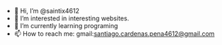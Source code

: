 - 👋 Hi, I’m @saintix4612
- 👀 I’m interested in interesting websites.
- 🌱 I’m currently learning programing
- 📫 How to reach me: gmail:santiago.cardenas.pena4612@gmail.com

<!---
saintix4612/saintix4612 is a ✨ special ✨ repository because its `README.md` (this file) appears on your GitHub profile.
You can click the Preview link to take a look at your changes.
--->
